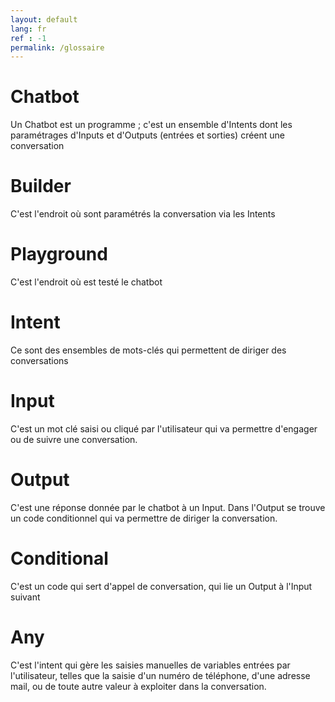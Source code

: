 ```yaml
---
layout: default
lang: fr
ref : -1
permalink: /glossaire
---
```

# Chatbot

Un Chatbot est un programme ; c'est un ensemble d'Intents dont les paramétrages d'Inputs et d'Outputs (entrées et sorties) créent une conversation


# Builder

C'est l'endroit où sont paramétrés la conversation via les Intents


# Playground

C'est l'endroit où est testé le chatbot

# Intent
Ce sont des ensembles de mots-clés qui permettent de diriger des conversations

# Input
C'est un mot clé saisi ou cliqué par l'utilisateur qui va permettre d'engager ou de suivre une conversation.


# Output
C'est une réponse donnée par le chatbot à un Input. Dans l'Output se trouve un code conditionnel qui va permettre de diriger la conversation.


# Conditional
C'est un code qui sert d'appel de conversation, qui lie un Output à l'Input suivant


# Any
C'est l'intent qui gère les saisies manuelles de variables entrées par l'utilisateur, telles que la saisie d'un numéro de téléphone, d'une adresse mail, ou de toute autre valeur à exploiter dans la conversation.
